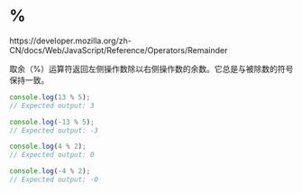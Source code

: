 # %

<div class="o">https://developer.mozilla.org/zh-CN/docs/Web/JavaScript/Reference/Operators/Remainder</div>

取余（%）运算符返回左侧操作数除以右侧操作数的余数。它总是与被除数的符号保持一致。

<div class="run"></div>

```JavaScript
console.log(13 % 5);
// Expected output: 3

console.log(-13 % 5);
// Expected output: -3

console.log(4 % 2);
// Expected output: 0

console.log(-4 % 2);
// Expected output: -0
```
